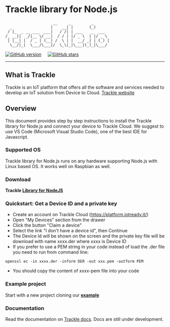 # Trackle library for Node.js

````
                     __     _         _ 
  _                 |    __| |       (_)   
 / |_  _ __ ___  ___|   / /| | ___    _  ___  
/_ __||  _/|__ \/ __|  / / | |/ _ \  | |/ _ \ 
 | |__| |  / _ | (__| /  \ | |  __/ _| | (_) |
  \__/|_|  \___/\___|/  \_\|_|\___|(_)_|\___/
````


[![GitHub version](https://img.shields.io/badge/version-v1.0.0-blue)](https://github.com/trackle-iot/trackle-nodejs-library/releases/latest) &nbsp; &nbsp;
[![GitHub stars](https://img.shields.io/github/stars/trackle-iot/trackle-nodejs-library?style=social)](https://github.com/trackle-iot/trackle-nodejs-library/stargazers) 
__________

## What is Trackle

Trackle is an IoT platform that offers all the software and services needed to develop an IoT solution from Device to Cloud. [Trackle website](https://www.trackle.io)

## Overview
This document provides step by step instructions to install the Trackle library for Node.js and connect your device to Trackle Cloud.
We suggest to use VS Code (Microsoft Visual Studio Code), one of the best IDE for Javascript.

### Supported OS
Trackle library for Node.js runs on any hardware supporting Node.js with Linux based OS. It works well on Raspbian as well.

### Download
**Trackle [Library for NodeJS](https://github.com/trackle-iot/trackle-nodejs-library/releases/latest)**

### Quickstart: Get a Device ID and a private key
* Create an account on Trackle Cloud (https://platform.iotready.it/)
* Open "My Devices" section from the drawer
* Click the button "Claim a device"
* Select the link "I don't have a device id", then Continue
* The Device Id will be shown on the screen and the private key file will be download with name xxxx.der where xxxx is Device ID
* If you prefer to use a PEM string in your code instead of load the .der file you need to run from command line:
```` 
openssl ec -in xxxx.der -inform DER -out xxx.pem -outform PEM
```` 
* You should copy the content of xxxx-pem file into your code

### Example project

Start with a new project cloning our **[example](https://github.com/trackle-iot/trackle-nodejs-example)**

### Documentation

Read the documentation on [Trackle docs](https://docs.trackle.io). Docs are still under development.
